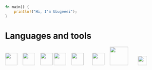 ```rust
fn main() {
    println!("Hi, I'm Ubugeeei");
}

```

# Languages and tools
<img src="https://cdn.svgporn.com/logos/typescript-icon.svg" width="40px"> 　<img src="https://cdn.svgporn.com/logos/rust.svg" width="40px">　 <img src="https://cdn.svgporn.com/logos/python.svg" width="40px">  <img src="https://cdn.svgporn.com/logos/vue.svg" width="40px">　 <img src="https://cdn.svgporn.com/logos/nuxt-icon.svg" width="40px">　　<img src="https://cdn.svgporn.com/logos/react.svg" width="40px">　 <img src="https://cdn.svgporn.com/logos/aws.svg" width="60px">　　
<img src="https://cdn.svgporn.com/logos/graphql.svg" width="30px">  
